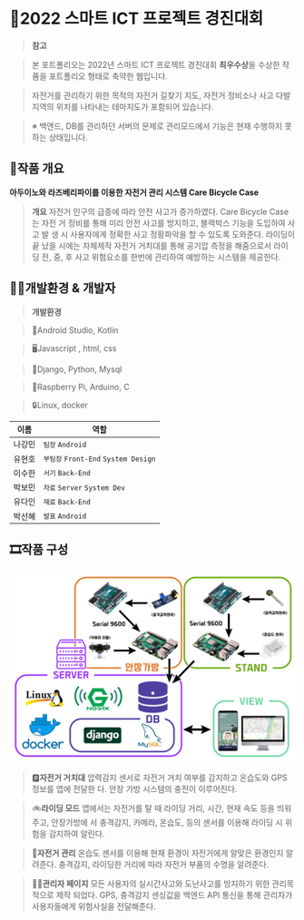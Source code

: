 # 🥇2022 스마트 ICT 프로젝트 경진대회
>**참고**

>본 포트폴리오는 2022년 스마트 ICT 프로젝트 경진대회 **최우수상**을 수상한 작품을 포트폴리오 형태로 축약한 웹입니다.

>자전거를 관리하기 위한 목적의 자전거 길찾기 지도, 자전거 정비소나 사고 다발 지역의 위치를 나타내는 테마지도가 포함되어 있습니다.

>※ 백엔드, DB를 관리하던 서버의 문제로 관리모드에서 기능은 현재 수행하지 못하는 상태입니다.


## 🚴작품 개요

**아두이노와 라즈베리파이를 이용한 자전거 관리 시스템 Care Bicycle Case**
>**개요** 자전거 인구의 급증에 따라 안전 사고가 증가하였다. Care Bicycle Case는 자전 거 정비를 통해 미리 안전 사고를 방지하고, 블랙박스 기능을 도입하여 사고 발 생 시 사용자에게 정확한 사고 정황파악을 할 수 있도록 도와준다. 라이딩이 끝 났을 시에는 자체제작 자전거 거치대를 통해 공기압 측정을 해줌으로서 라이딩 전, 중, 후 사고 위험요소를 한번에 관리하여 예방하는 시스템을 제공한다.

## 🧑‍💻개발환경 & 개발자

>**개발환경**

>📱Android Studio, Kotlin

>🖥️Javascript , html, css

>📲Django, Python, Mysql

>🦾Raspberry Pi, Arduino, C

>🔒Linux, docker

|**이름**|**역할**|
|----------------|-------------------------------|
|나강민|`팀장` `Android`|
|유현호|`부팀장` `Front-End` `System Design`|
|이수한|`서기` `Back-End`|
|박보민|`자료` `Server` `System Dev`|
|유다인|`재료` `Back-End`|
|박선혜|`발표` `Android`|

## 🎞️작품 구성

![system](./imgs/systemline.png)
>🅿️**자전거 거치대** 압력감지 센서로 자전거 거치 여부를 감지하고 온습도와 GPS 정보를 앱에 전달한 다. 안장 가방 시스템의 충전이 이루어진다.

>🚲**라이딩 모드** 앱에서는 자전거를 탈 때 라이딩 거리, 시간, 현재 속도 등을 띄워주고, 안장가방에 서 충격감지, 카메라, 온습도, 등의 센서를 이용해 라이딩 시 위험을 감지하여 알린다.

>💁**자전거 관리** 온습도 센서를 이용해 현재 환경이 자전거에게 알맞은 환경인지 알려준다. 충격감지, 라이딩한 거리에 따라 자전거 부품의 수명을 알려준다.

>🧑‍💼**관리자 페이지** 모든 사용자의 실시간사고와 도난사고를 방지하기 위한 관리목적으로 제작 되었다. GPS, 충격감지 센싱값을 백엔드 API 통신을 통해 관리자가 사용자들에게 위험사실을 전달해준다.
